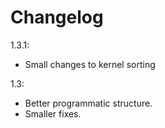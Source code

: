 # Changelog

1.3.1:
* Small changes to kernel sorting

1.3:
* Better programmatic structure.
* Smaller fixes.
